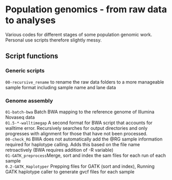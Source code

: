 # Population genomics - from raw data to analyses  
Various codes for different stages of some population genomic work.
Personal use scripts therefore slightly messy.

## Script functions
### Generic scripts
`00-recursive_rename` to rename the raw data folders to a more manageable sample format including sample name and lane data  
  
### Genome assembly
`01-batch-bwa` Batch BWA mapping to the reference genome of Illumina Novaseq data  
`01.5-*-walltimegap` A second format for BWA script that accounts for walltime error. Recursively searches for output directories and only progresses with alignment for those that have not been processed.  
`00-check_RG` BWA does not automatically add the @RG sample information required for haplotype calling. Adds this based on the file name retroactively (BWA requires addition of -R variable)  
`01-GATK_preprocess`Merge, sort and index the sam files for each run of each sample  
`0.2-GATK_Haplotyper` Prepping files for GATK (sort and index), Running GATK haplotype caller to generate gvcf files for each sample  
